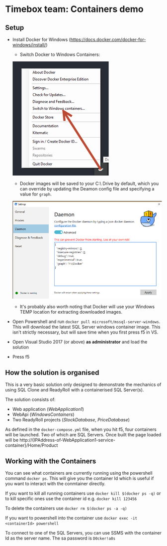 # Timebox team: Containers demo

## Setup

* Install Docker for Windows (https://docs.docker.com/docker-for-windows/install/)
  - Switch Docker to Windows Containers:

   ![image](Help/Switch.png)

  - Docker images will be saved to your C:\ Drive by default, which you can override by updating the Deamon
   config file and specifying a value for `graph`.

   ![image](Help/graph.png)

   - It's probably also worth noting that Docker will use your Windows TEMP location for extracting downloaded
    images.

* Open Powershell and run `docker pull microsoft/mssql-server-windows`. This will download the latest
SQL Server windows container image. This isn't strictly necessary, but will save time when you first press f5
in VS.

* Open Visual Studio 2017 (or above) __as administrator__ and load the solution

* Press f5

## How the solution is organised

<excuse>
This is a very basic solution only designed to demonstrate the mechanics of using SQL Clone and ReadyRoll with
a containerised SQL Server(s).
</excuse>

The solution consists of:

* Web application (_WebApplication1_)
* WebApi (_WindowsContainers_)
* Two ReadyRoll projects (_StockDatabase_, _PriceDatabase_)

As defined in the `docker-compose.yml` file, when you hit f5, four containers will be launched. Two of which
are SQL Servers. Once built the page loaded will be http://{IPAddress-of-WebApplication1-service-container}/Home/Product

## Working with the Containers

You can see what containers are currently running using the powershell command `docker ps`. This will
give you the container Id which is useful if you want to interact with the conmtainer directly.

If you want to kill all running containers use `docker kill $(docker ps -q)` or to kill specific ones use the
container id e.g. `docker kill 123456`

To delete the containers use `docker rm $(docker ps -a -q)`

If you want to powershell into the container use `docker exec -it <containerId> powershell`

To connect to one of the SQL Servers, you can use SSMS with the container Id as the server name.
The sa password is `D0cker!a8s`

## 
